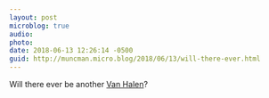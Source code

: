 ```yaml
---
layout: post
microblog: true
audio: 
photo: 
date: 2018-06-13 12:26:14 -0500
guid: http://muncman.micro.blog/2018/06/13/will-there-ever.html
---
```

Will there ever be another [Van Halen](https://youtu.be/9X6e7uctAww)? 
